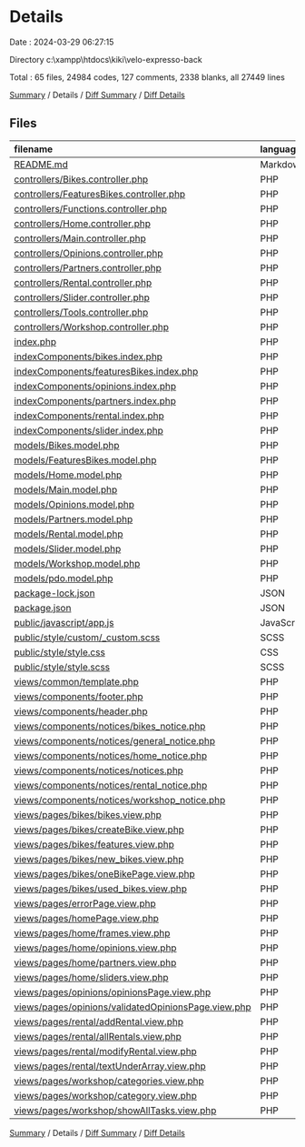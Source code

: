 # Details

Date : 2024-03-29 06:27:15

Directory c:\\xampp\\htdocs\\kiki\\velo-expresso-back

Total : 65 files,  24984 codes, 127 comments, 2338 blanks, all 27449 lines

[Summary](results.md) / Details / [Diff Summary](diff.md) / [Diff Details](diff-details.md)

## Files
| filename | language | code | comment | blank | total |
| :--- | :--- | ---: | ---: | ---: | ---: |
| [README.md](/README.md) | Markdown | 9 | 0 | 9 | 18 |
| [controllers/Bikes.controller.php](/controllers/Bikes.controller.php) | PHP | 155 | 0 | 33 | 188 |
| [controllers/FeaturesBikes.controller.php](/controllers/FeaturesBikes.controller.php) | PHP | 46 | 0 | 8 | 54 |
| [controllers/Functions.controller.php](/controllers/Functions.controller.php) | PHP | 17 | 5 | 3 | 25 |
| [controllers/Home.controller.php](/controllers/Home.controller.php) | PHP | 45 | 3 | 14 | 62 |
| [controllers/Main.controller.php](/controllers/Main.controller.php) | PHP | 58 | 5 | 12 | 75 |
| [controllers/Opinions.controller.php](/controllers/Opinions.controller.php) | PHP | 73 | 0 | 19 | 92 |
| [controllers/Partners.controller.php](/controllers/Partners.controller.php) | PHP | 58 | 2 | 11 | 71 |
| [controllers/Rental.controller.php](/controllers/Rental.controller.php) | PHP | 133 | 1 | 29 | 163 |
| [controllers/Slider.controller.php](/controllers/Slider.controller.php) | PHP | 27 | 0 | 7 | 34 |
| [controllers/Tools.controller.php](/controllers/Tools.controller.php) | PHP | 73 | 8 | 11 | 92 |
| [controllers/Workshop.controller.php](/controllers/Workshop.controller.php) | PHP | 159 | 3 | 17 | 179 |
| [index.php](/index.php) | PHP | 173 | 17 | 46 | 236 |
| [indexComponents/bikes.index.php](/indexComponents/bikes.index.php) | PHP | 90 | 5 | 14 | 109 |
| [indexComponents/featuresBikes.index.php](/indexComponents/featuresBikes.index.php) | PHP | 20 | 4 | 6 | 30 |
| [indexComponents/opinions.index.php](/indexComponents/opinions.index.php) | PHP | 22 | 4 | 8 | 34 |
| [indexComponents/partners.index.php](/indexComponents/partners.index.php) | PHP | 23 | 3 | 7 | 33 |
| [indexComponents/rental.index.php](/indexComponents/rental.index.php) | PHP | 57 | 5 | 13 | 75 |
| [indexComponents/slider.index.php](/indexComponents/slider.index.php) | PHP | 6 | 3 | 7 | 16 |
| [models/Bikes.model.php](/models/Bikes.model.php) | PHP | 103 | 0 | 15 | 118 |
| [models/FeaturesBikes.model.php](/models/FeaturesBikes.model.php) | PHP | 41 | 0 | 13 | 54 |
| [models/Home.model.php](/models/Home.model.php) | PHP | 5 | 0 | 4 | 9 |
| [models/Main.model.php](/models/Main.model.php) | PHP | 30 | 0 | 3 | 33 |
| [models/Opinions.model.php](/models/Opinions.model.php) | PHP | 56 | 0 | 17 | 73 |
| [models/Partners.model.php](/models/Partners.model.php) | PHP | 46 | 0 | 9 | 55 |
| [models/Rental.model.php](/models/Rental.model.php) | PHP | 108 | 0 | 21 | 129 |
| [models/Slider.model.php](/models/Slider.model.php) | PHP | 7 | 0 | 4 | 11 |
| [models/Workshop.model.php](/models/Workshop.model.php) | PHP | 177 | 3 | 20 | 200 |
| [models/pdo.model.php](/models/pdo.model.php) | PHP | 44 | 3 | 1 | 48 |
| [package-lock.json](/package-lock.json) | JSON | 44 | 0 | 1 | 45 |
| [package.json](/package.json) | JSON | 15 | 0 | 1 | 16 |
| [public/javascript/app.js](/public/javascript/app.js) | JavaScript | 8 | 0 | 2 | 10 |
| [public/style/custom/_custom.scss](/public/style/custom/_custom.scss) | SCSS | 21 | 0 | 2 | 23 |
| [public/style/style.css](/public/style/style.css) | CSS | 21,876 | 46 | 1,792 | 23,714 |
| [public/style/style.scss](/public/style/style.scss) | SCSS | 4 | 7 | 4 | 15 |
| [views/common/template.php](/views/common/template.php) | PHP | 42 | 0 | 13 | 55 |
| [views/components/footer.php](/views/components/footer.php) | PHP | 3 | 0 | 0 | 3 |
| [views/components/header.php](/views/components/header.php) | PHP | 69 | 0 | 5 | 74 |
| [views/components/notices/bikes_notice.php](/views/components/notices/bikes_notice.php) | PHP | 0 | 0 | 1 | 1 |
| [views/components/notices/general_notice.php](/views/components/notices/general_notice.php) | PHP | 8 | 0 | 0 | 8 |
| [views/components/notices/home_notice.php](/views/components/notices/home_notice.php) | PHP | 0 | 0 | 1 | 1 |
| [views/components/notices/notices.php](/views/components/notices/notices.php) | PHP | 15 | 0 | 5 | 20 |
| [views/components/notices/rental_notice.php](/views/components/notices/rental_notice.php) | PHP | 0 | 0 | 1 | 1 |
| [views/components/notices/workshop_notice.php](/views/components/notices/workshop_notice.php) | PHP | 0 | 0 | 1 | 1 |
| [views/pages/bikes/bikes.view.php](/views/pages/bikes/bikes.view.php) | PHP | 37 | 0 | 8 | 45 |
| [views/pages/bikes/createBike.view.php](/views/pages/bikes/createBike.view.php) | PHP | 160 | 0 | 5 | 165 |
| [views/pages/bikes/features.view.php](/views/pages/bikes/features.view.php) | PHP | 52 | 0 | 2 | 54 |
| [views/pages/bikes/new_bikes.view.php](/views/pages/bikes/new_bikes.view.php) | PHP | 39 | 0 | 8 | 47 |
| [views/pages/bikes/oneBikePage.view.php](/views/pages/bikes/oneBikePage.view.php) | PHP | 318 | 0 | 4 | 322 |
| [views/pages/bikes/used_bikes.view.php](/views/pages/bikes/used_bikes.view.php) | PHP | 40 | 0 | 8 | 48 |
| [views/pages/errorPage.view.php](/views/pages/errorPage.view.php) | PHP | 6 | 0 | 8 | 14 |
| [views/pages/homePage.view.php](/views/pages/homePage.view.php) | PHP | 26 | 0 | 9 | 35 |
| [views/pages/home/frames.view.php](/views/pages/home/frames.view.php) | PHP | 1 | 0 | 0 | 1 |
| [views/pages/home/opinions.view.php](/views/pages/home/opinions.view.php) | PHP | 1 | 0 | 0 | 1 |
| [views/pages/home/partners.view.php](/views/pages/home/partners.view.php) | PHP | 31 | 0 | 10 | 41 |
| [views/pages/home/sliders.view.php](/views/pages/home/sliders.view.php) | PHP | 4 | 0 | 6 | 10 |
| [views/pages/opinions/opinionsPage.view.php](/views/pages/opinions/opinionsPage.view.php) | PHP | 31 | 0 | 8 | 39 |
| [views/pages/opinions/validatedOpinionsPage.view.php](/views/pages/opinions/validatedOpinionsPage.view.php) | PHP | 30 | 0 | 7 | 37 |
| [views/pages/rental/addRental.view.php](/views/pages/rental/addRental.view.php) | PHP | 21 | 0 | 12 | 33 |
| [views/pages/rental/allRentals.view.php](/views/pages/rental/allRentals.view.php) | PHP | 32 | 0 | 7 | 39 |
| [views/pages/rental/modifyRental.view.php](/views/pages/rental/modifyRental.view.php) | PHP | 29 | 0 | 9 | 38 |
| [views/pages/rental/textUnderArray.view.php](/views/pages/rental/textUnderArray.view.php) | PHP | 13 | 0 | 1 | 14 |
| [views/pages/workshop/categories.view.php](/views/pages/workshop/categories.view.php) | PHP | 59 | 0 | 2 | 61 |
| [views/pages/workshop/category.view.php](/views/pages/workshop/category.view.php) | PHP | 69 | 0 | 9 | 78 |
| [views/pages/workshop/showAllTasks.view.php](/views/pages/workshop/showAllTasks.view.php) | PHP | 19 | 0 | 5 | 24 |

[Summary](results.md) / Details / [Diff Summary](diff.md) / [Diff Details](diff-details.md)
